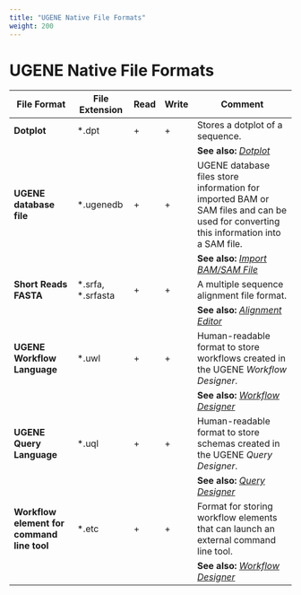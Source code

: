 ```yaml
---
title: "UGENE Native File Formats"
weight: 200
---
```


# UGENE Native File Formats

| File Format                       | File Extension               | Read | Write | Comment                                                                                       |
|-----------------------------------|------------------------------|------|-------|-----------------------------------------------------------------------------------------------|
| **Dotplot**                       | \*.dpt                       | +    | +     | Stores a dotplot of a sequence.                                                               |
|                                   |                              |      |       | **See also:** [_Dotplot_](dotplot.md)                                                         |
| **UGENE database file**           | \*.ugenedb                   | +    | +     | UGENE database files store information for imported BAM or SAM files and can be used for converting this information into a SAM file. |
|                                   |                              |      |       | **See also:** [_Import BAM/SAM File_](../../assembly-browser/import-bam-and-sam-files)        |
| **Short Reads FASTA**             | \*.srfa, \*.srfasta          | +    | +     | A multiple sequence alignment file format.                                                    |
|                                   |                              |      |       | **See also:** [_Alignment Editor_](alignment-editor.md)                                       |
| **UGENE Workflow Language**       | \*.uwl                       | +    | +     | Human-readable format to store workflows created in the UGENE _Workflow Designer_.            |
|                                   |                              |      |       | **See also:** [_Workflow Designer_](workflow-designer.md)                                     |
| **UGENE Query Language**          | \*.uql                       | +    | +     | Human-readable format to store schemas created in the UGENE _Query Designer_.                 |
|                                   |                              |      |       | **See also:** [_Query Designer_](https://local.ugene.unipro.ru/wiki/display/QDD34/Query+Designer+Documentation) |
| **Workflow element for command line tool** | \*.etc             | +    | +     | Format for storing workflow elements that can launch an external command line tool.           |
|                                   |                              |      |       | **See also:** [_Workflow Designer_](workflow-designer.md)                                     |